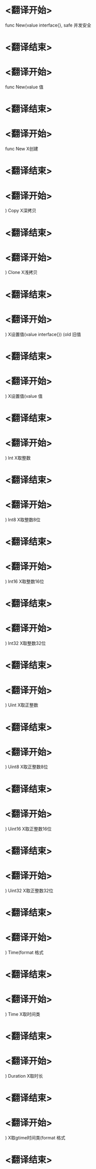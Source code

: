 
# <翻译开始>
func New(value interface{}, safe
并发安全
# <翻译结束>

# <翻译开始>
func New(value
值
# <翻译结束>

# <翻译开始>
func New
X创建
# <翻译结束>

# <翻译开始>
) Copy
X深拷贝
# <翻译结束>

# <翻译开始>
) Clone
X浅拷贝
# <翻译结束>

# <翻译开始>
) X设置值(value interface{}) (old
旧值
# <翻译结束>

# <翻译开始>
) X设置值(value
值
# <翻译结束>

# <翻译开始>
) Int
X取整数
# <翻译结束>

# <翻译开始>
) Int8
X取整数8位
# <翻译结束>

# <翻译开始>
) Int16
X取整数16位
# <翻译结束>

# <翻译开始>
) Int32
X取整数32位
# <翻译结束>

# <翻译开始>
) Uint
X取正整数
# <翻译结束>

# <翻译开始>
) Uint8
X取正整数8位
# <翻译结束>

# <翻译开始>
) Uint16
X取正整数16位
# <翻译结束>

# <翻译开始>
) Uint32
X取正整数32位
# <翻译结束>

# <翻译开始>
) Time(format
格式
# <翻译结束>

# <翻译开始>
) Time
X取时间类
# <翻译结束>

# <翻译开始>
) Duration
X取时长
# <翻译结束>

# <翻译开始>
) X取gtime时间类(format
格式
# <翻译结束>
